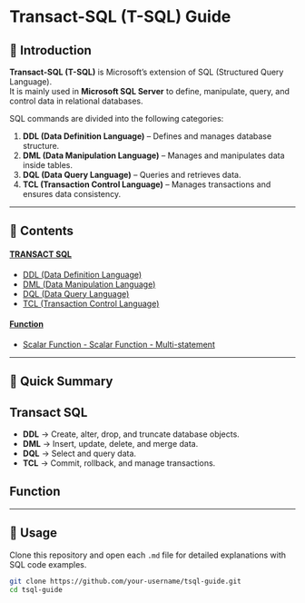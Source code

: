 # Transact-SQL (T-SQL) Guide

## 📌 Introduction
**Transact-SQL (T-SQL)** is Microsoft’s extension of SQL (Structured Query Language).  
It is mainly used in **Microsoft SQL Server** to define, manipulate, query, and control data in relational databases.  

SQL commands are divided into the following categories:

1. **DDL (Data Definition Language)** – Defines and manages database structure.  
2. **DML (Data Manipulation Language)** – Manages and manipulates data inside tables.  
3. **DQL (Data Query Language)** – Queries and retrieves data.  
4. **TCL (Transaction Control Language)** – Manages transactions and ensures data consistency.  

---

## 📂 Contents
#### [ TRANSACT SQL](./transact-SQL)  
- [DDL (Data Definition Language)](./transact-SQL/DDL.md)  
- [DML (Data Manipulation Language)](./transact-SQL/DML.md)  
- [DQL (Data Query Language)](./transact-SQL/DQL.md)  
- [TCL (Transaction Control Language)](./transact-SQL/TCL.md)
#### [ Function ](./function) 
- [Scalar Function - Scalar Function - Multi-statement ](./function/function.md)

---

## 📝 Quick Summary
## Transact SQL
- **DDL** → Create, alter, drop, and truncate database objects.  
- **DML** → Insert, update, delete, and merge data.  
- **DQL** → Select and query data.  
- **TCL** → Commit, rollback, and manage transactions.
## Function   

---

## 🚀 Usage
Clone this repository and open each `.md` file for detailed explanations with SQL code examples.

```bash
git clone https://github.com/your-username/tsql-guide.git
cd tsql-guide
